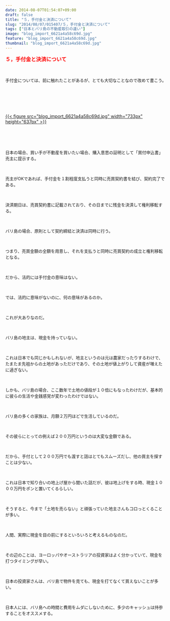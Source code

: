 ```yaml
---
date: 2014-08-07T01:54:07+09:00
draft: false
title: "５，手付金と決済について"
slug: "2014/08/07/015407/５，手付金と決済について"
tags: ["日本とバリ島の不動産取引の違い"]
image: "blog_import_6621a4a58c69d.jpg"
feature: "blog_import_6621a4a58c69d.jpg"
thumbnail: "blog_import_6621a4a58c69d.jpg"
---
```

<p><font color="#ff0000" size="3"><strong>５，手付金と決済について</strong></font></p><br/><p><font size="2">手付金については、前に触れたことがあるが、とても大切なことなので改めて書こう。</font></p><p><font size="2"><br/></font></p><p><br/><a href="o0800060013027257280.jpg"></a><br/><a href="o0800060013027257280.jpg"></a><br/><a href="blog_import_6621a4a6a6da4.jpg">{{< figure src="blog_import_6621a4a58c69d.jpg" width="733px" height="637px" >}}</a><br/> <br/><br/></p><p><font size="2"><br/></font></p><p><font size="2">日本の場合、買い手が不動産を買いたい場合、購入意思の証明として「買付申込書」売主に提示する。</font></p><p><font size="2"><br/></font></p><p><font size="2">売主がOKであれば、手付金を１割程度支払うと同時に売買契約書を結び、契約完了である。</font></p><p><font size="2"><br/></font></p><p><font size="2">決済期日は、売買契約書に記載されており、その日までに残金を決済して権利移転する。</font></p><p><font size="2"><br/></font></p><p><font size="2">バリ島の場合、原則として契約締結と決済は同時に行う。</font></p><p><font size="2"><br/></font></p><p><font size="2">つまり、売買金額の全額を用意し、それを支払うと同時に売買契約の成立と権利移転となる。</font></p><p><font size="2"><br/></font></p><p><font size="2">だから、法的には手付金の意味はない。</font></p><p><font size="2"><br/></font></p><p><font size="2">では、法的に意味がないのに、何の意味があるのか。</font></p><p><font size="2"><br/></font></p><p><font size="2">これが大ありなのだ。</font></p><p><font size="2"><br/></font></p><p><font size="2">バリ島の地主は、現金を持っていない。</font></p><p><font size="2"><br/></font></p><p><font size="2">これは日本でも同じかもしれないが、地主というのは元は農家だったりするわけで、たまたま先祖からの土地があっただけであり、その土地が値上がりして資産が増えたに過ぎない。</font></p><p><font size="2"><br/></font></p><p><font size="2">しかも、バリ島の場合、ここ数年で土地の値段が１０倍にもなったわけだが、基本的に彼らの生活や金銭感覚が変わったわけではない。</font></p><p><font size="2"><br/></font></p><p><font size="2">バリ島の多くの家族は、月額２万円ほどで生活しているのだ。</font></p><p><font size="2"><br/></font></p><p><font size="2">その彼らにとっての例えば２００万円というのは大変な金額である。</font></p><p><font size="2"><br/></font></p><p><font size="2">だから、手付として２００万円でも渡すと話はとてもスムーズだし、他の買主を探すことは少ない。</font></p><p><font size="2"><br/></font></p><p><font size="2">これは日本で知り合いの地上げ屋から聞いた話だが、彼は地上げをする時、現金１０００万円をポンと置いてくるらしい。</font></p><p><font size="2"><br/></font></p><p><font size="2">そうすると、今まで「土地を売らない」と頑張っていた地主さんもコロっとくることが多い。</font></p><p><font size="2"><br/></font></p><p><font size="2">人間、実際に現金を目の前にするといろいろと考えるものなのだ。</font></p><p><font size="2"><br/></font></p><p><font size="2">その辺のことは、ヨーロッパやオーストラリアの投資家はよく分かっていて、現金を打つタイミングが早い。</font></p><p><font size="2"><br/></font></p><p><font size="2">日本の投資家さんは、バリ島で物件を見ても、現金を打てなくて買えないことが多い。</font></p><p><font size="2"><br/></font></p><p><font size="2">日本人には、バリ島への時間と費用をムダにしないために、多少のキャッシュは持参することをオススメする。</font></p><p><font size="2"><br/></font></p><p><font size="2"><br/></font></p><p><font size="2"><br/></font></p>

